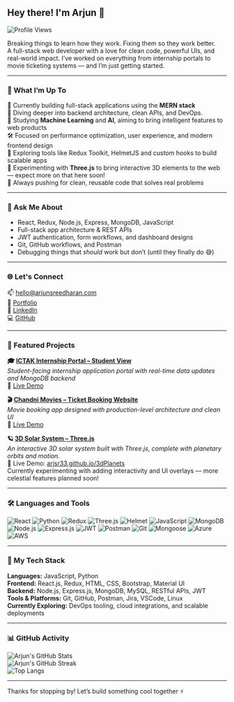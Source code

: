 ## Hey there! I'm Arjun 👋  
![Profile Views](https://komarev.com/ghpvc/?username=arjsr33&label=Profile%20Views&color=blueviolet&style=flat)

Breaking things to learn how they work. Fixing them so they work better.  
A full-stack web developer with a love for clean code, powerful UIs, and real-world impact. I’ve worked on everything from internship portals to movie ticketing systems — and I’m just getting started.

---

### 🚀 What I’m Up To

🔭 Currently building full-stack applications using the **MERN stack**  
🌱 Diving deeper into backend architecture, clean APIs, and DevOps.  
🧠 Studying **Machine Learning** and **AI**, aiming to bring intelligent features to web products  
🛠 Focused on performance optimization, user experience, and modern frontend design  
👀 Exploring tools like Redux Toolkit, HelmetJS and custom hooks to build scalable apps  
🌌 Experimenting with **Three.js** to bring interactive 3D elements to the web — expect more on that here soon!  
🎯 Always pushing for clean, reusable code that solves real problems

---

### 🧩 Ask Me About

- React, Redux, Node.js, Express, MongoDB, JavaScript  
- Full-stack app architecture & REST APIs  
- JWT authentication, form workflows, and dashboard designs  
- Git, GitHub workflows, and Postman  
- Debugging things that *should* work but don’t (until they finally do 😅)

---

### 🌐 Let's Connect

📫 hello@arjunsreedharan.com  
🔗 [Portfolio](https://arjunsreedharan.com)  
💼 [LinkedIn](https://linkedin.com/in/arjunkolassery)  
💻 [GitHub](https://github.com/arjsr33)

---

### 📂 Featured Projects

**🎓 [ICTAK Internship Portal – Student View](https://github.com/arjsr33/ictak-studentview)**  
_Student-facing internship application portal with real-time data updates and MongoDB backend_  
🔗 [Live Demo](https://ictportal.vercel.app)

**🎬 [Chandni Movies – Ticket Booking Website](https://github.com/arjsr33/ticket-booking)**  
_Movie booking app designed with production-level architecture and clean UI_  
🔗 [Live Demo](https://chandnibookings.vercel.app)

**🪐 [3D Solar System – Three.js](https://github.com/arjsr33/3dPlanets)**  
_An interactive 3D solar system built with Three.js, complete with planetary orbits and motion._  
🔭 Live Demo: [arjsr33.github.io/3dPlanets](https://arjsr33.github.io/3dPlanets)  
Currently experimenting with adding interactivity and UI overlays — more celestial features planned soon!

---

### 🛠️ Languages and Tools

![React](https://img.shields.io/badge/React-61DAFB?style=for-the-badge&logo=react&logoColor=000)
![Python](https://img.shields.io/badge/Python-3776AB?style=for-the-badge&logo=python&logoColor=fff)
![Redux](https://img.shields.io/badge/Redux-764ABC?style=for-the-badge&logo=redux&logoColor=fff)
![Three.js](https://img.shields.io/badge/Three.js-000000?style=for-the-badge&logo=three.js&logoColor=fff)
![Helmet](https://img.shields.io/badge/Helmet.js-003366?style=for-the-badge&logo=javascript&logoColor=fff)
![JavaScript](https://img.shields.io/badge/JavaScript-F7DF1E?style=for-the-badge&logo=javascript&logoColor=000)
![MongoDB](https://img.shields.io/badge/MongoDB-4EA94B?style=for-the-badge&logo=mongodb&logoColor=fff)
![Node.js](https://img.shields.io/badge/Node.js-339933?style=for-the-badge&logo=nodedotjs&logoColor=fff)
![Express.js](https://img.shields.io/badge/Express.js-000?style=for-the-badge&logo=express&logoColor=fff)
![JWT](https://img.shields.io/badge/JWT-000000?style=for-the-badge&logo=jsonwebtokens&logoColor=fff)
![Postman](https://img.shields.io/badge/Postman-FF6C37?style=for-the-badge&logo=postman&logoColor=fff)
![Git](https://img.shields.io/badge/Git-F05032?style=for-the-badge&logo=git&logoColor=fff)
![Mongoose](https://img.shields.io/badge/Mongoose-800000?style=for-the-badge&logo=mongoose&logoColor=fff)
![Azure](https://img.shields.io/badge/Microsoft%20Azure-0078D4?style=for-the-badge&logo=microsoftazure&logoColor=fff)
![AWS](https://img.shields.io/badge/AWS-232F3E?style=for-the-badge&logo=amazon-aws&logoColor=fff)

---

### 🧰 My Tech Stack

**Languages:** JavaScript, Python  
**Frontend:** React.js, Redux, HTML, CSS, Bootstrap, Material UI  
**Backend:** Node.js, Express.js, MongoDB, MySQL, RESTful APIs, JWT  
**Tools & Platforms:** Git, GitHub, Postman, Jira, VSCode, Linux  
**Currently Exploring:** DevOps tooling, cloud integrations, and scalable deployments

---

### 📊 GitHub Activity

![Arjun's GitHub Stats](https://github-readme-stats.vercel.app/api?username=arjsr33&show_icons=true&theme=tokyonight&hide_title=true)  
![Arjun's GitHub Streak](https://github-readme-streak-stats.herokuapp.com/?user=arjsr33&theme=tokyonight)  
![Top Langs](https://github-readme-stats.vercel.app/api/top-langs/?username=arjsr33&layout=compact&theme=tokyonight)

---

Thanks for stopping by! Let’s build something cool together ⚡
